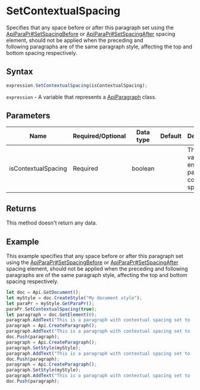 # SetContextualSpacing

Specifies that any space before or after this paragraph set using the \
[ApiParaPr#SetSpacingBefore](../../ApiParaPr/Methods/SetSpacingBefore.md) or [ApiParaPr#SetSpacingAfter](../../ApiParaPr/Methods/SetSpacingAfter.md) spacing element, should not be applied when the preceding and \
following paragraphs are of the same paragraph style, affecting the top and bottom spacing respectively.

## Syntax

```javascript
expression.SetContextualSpacing(isContextualSpacing);
```

`expression` - A variable that represents a [ApiParagraph](../ApiParagraph.md) class.

## Parameters

| **Name** | **Required/Optional** | **Data type** | **Default** | **Description** |
| ------------- | ------------- | ------------- | ------------- | ------------- |
| isContextualSpacing | Required | boolean |  | The true value will enable the paragraph contextual spacing. |

## Returns

This method doesn't return any data.

## Example

This example specifies that any space before or after this paragraph set using the [ApiParaPr#SetSpacingBefore](./SetSpacingBefore.md) or [ApiParaPr#SetSpacingAfter](./SetSpacingAfter.md) spacing element, should not be applied when the preceding and following paragraphs are of the same paragraph style, affecting the top and bottom spacing respectively.

```javascript editor-docx
let doc = Api.GetDocument();
let myStyle = doc.CreateStyle("My document style");
let paraPr = myStyle.GetParaPr();
paraPr.SetContextualSpacing(true);
let paragraph = doc.GetElement(0);
paragraph.AddText("This is a paragraph with contextual spacing set to 'false' (no paragraph style is applied).");
paragraph = Api.CreateParagraph();
paragraph.AddText("This is a paragraph with contextual spacing set to 'false' (no paragraph style is applied).");
doc.Push(paragraph);
paragraph = Api.CreateParagraph();
paragraph.SetStyle(myStyle);
paragraph.AddText("This is a paragraph with contextual spacing set to 'true' (paragraph style is applied).");
doc.Push(paragraph);
paragraph = Api.CreateParagraph();
paragraph.SetStyle(myStyle);
paragraph.AddText("This is a paragraph with contextual spacing set to 'true' (paragraph style is applied).");
doc.Push(paragraph);
```
